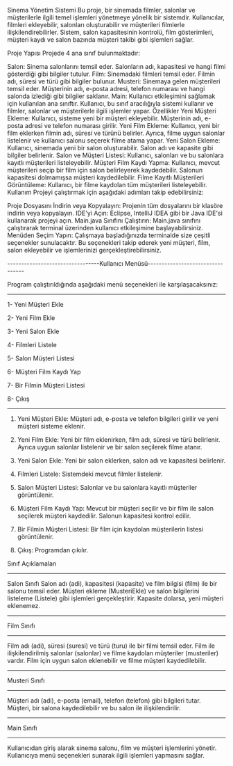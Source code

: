 Sinema Yönetim Sistemi
Bu proje, bir sinemada filmler, salonlar ve müşterilerle ilgili temel işlemleri yönetmeye yönelik bir sistemdir. Kullanıcılar, filmleri ekleyebilir, salonları oluşturabilir ve müşterileri filmlerle ilişkilendirebilirler. Sistem, salon kapasitesinin kontrolü, film gösterimleri, müşteri kaydı ve salon bazında müşteri takibi gibi işlemleri sağlar.

Proje Yapısı
Projede 4 ana sınıf bulunmaktadır:

Salon: Sinema salonlarını temsil eder. Salonların adı, kapasitesi ve hangi filmi gösterdiği gibi bilgiler tutulur.
Film: Sinemadaki filmleri temsil eder. Filmin adı, süresi ve türü gibi bilgiler bulunur.
Musteri: Sinemaya gelen müşterileri temsil eder. Müşterinin adı, e-posta adresi, telefon numarası ve hangi salonda izlediği gibi bilgiler saklanır.
Main: Kullanıcı etkileşimini sağlamak için kullanılan ana sınıftır. Kullanıcı, bu sınıf aracılığıyla sistemi kullanır ve filmler, salonlar ve müşterilerle ilgili işlemler yapar.
Özellikler
Yeni Müşteri Ekleme: Kullanıcı, sisteme yeni bir müşteri ekleyebilir. Müşterinin adı, e-posta adresi ve telefon numarası girilir.
Yeni Film Ekleme: Kullanıcı, yeni bir film eklerken filmin adı, süresi ve türünü belirler. Ayrıca, filme uygun salonlar listelenir ve kullanıcı salonu seçerek filme atama yapar.
Yeni Salon Ekleme: Kullanıcı, sinemada yeni bir salon oluşturabilir. Salon adı ve kapasite gibi bilgiler belirlenir.
Salon ve Müşteri Listesi: Kullanıcı, salonları ve bu salonlara kayıtlı müşterileri listeleyebilir.
Müşteri Film Kaydı Yapma: Kullanıcı, mevcut müşterileri seçip bir film için salon belirleyerek kaydedebilir. Salonun kapasitesi dolmamışsa müşteri kaydedilebilir.
Filme Kayıtlı Müşterileri Görüntüleme: Kullanıcı, bir filme kaydolan tüm müşterileri listeleyebilir.
Kullanım
Projeyi çalıştırmak için aşağıdaki adımları takip edebilirsiniz:

Proje Dosyasını İndirin veya Kopyalayın: Projenin tüm dosyalarını bir klasöre indirin veya kopyalayın.
IDE'yi Açın: Eclipse, IntelliJ IDEA gibi bir Java IDE'si kullanarak projeyi açın.
Main.java Sınıfını Çalıştırın: Main.java sınıfını çalıştırarak terminal üzerinden kullanıcı etkileşimine başlayabilirsiniz.
Menüden Seçim Yapın: Çalışmaya başladığınızda terminalde size çeşitli seçenekler sunulacaktır. Bu seçenekleri takip ederek yeni müşteri, film, salon ekleyebilir ve işlemlerinizi gerçekleştirebilirsiniz.

---------------------------------Kullanıcı Menüsü---------------------------------

Program çalıştırıldığında aşağıdaki menü seçenekleri ile karşılaşacaksınız:

----------------------------------------------------------------------------------

1- Yeni Müşteri Ekle

2- Yeni Film Ekle

3- Yeni Salon Ekle

4- Filmleri Listele

5- Salon Müşteri Listesi

6- Müşteri Film Kaydı Yap

7- Bir Filmin Müşteri Listesi

8- Çıkış

-----------------------------------------------------------------------------------
1. Yeni Müşteri Ekle:
Müşteri adı, e-posta ve telefon bilgileri girilir ve yeni müşteri sisteme eklenir.

2. Yeni Film Ekle:
Yeni bir film eklenirken, film adı, süresi ve türü belirlenir. Ayrıca uygun salonlar listelenir ve bir salon seçilerek filme atanır.

3. Yeni Salon Ekle:
Yeni bir salon eklerken, salon adı ve kapasitesi belirlenir.

4. Filmleri Listele:
Sistemdeki mevcut filmler listelenir.

5. Salon Müşteri Listesi:
Salonlar ve bu salonlara kayıtlı müşteriler görüntülenir.

6. Müşteri Film Kaydı Yap:
Mevcut bir müşteri seçilir ve bir film ile salon seçilerek müşteri kaydedilir. Salonun kapasitesi kontrol edilir.

7. Bir Filmin Müşteri Listesi:
Bir film için kaydolan müşterilerin listesi görüntülenir.

8. Çıkış:
Programdan çıkılır.

Sınıf Açıklamaları

---------------------------------

Salon Sınıfı
Salon adı (adi), kapasitesi (kapasite) ve film bilgisi (film) ile bir salonu temsil eder.
Müşteri ekleme (MusteriEkle) ve salon bilgilerini listeleme (Listele) gibi işlemleri gerçekleştirir.
Kapasite dolarsa, yeni müşteri eklenemez.

---------------------------------
Film Sınıfı

---------------------------------

Film adı (adi), süresi (suresi) ve türü (turu) ile bir filmi temsil eder.
Film ile ilişkilendirilmiş salonlar (salonlar) ve filme kaydolan müşteriler (musteriler) vardır.
Film için uygun salon eklenebilir ve filme müşteri kaydedilebilir.

---------------------------------
Musteri Sınıfı

---------------------------------
Müşteri adı (adi), e-posta (email), telefon (telefon) gibi bilgileri tutar.
Müşteri, bir salona kaydedilebilir ve bu salon ile ilişkilendirilir.

---------------------------------
Main Sınıfı

---------------------------------
Kullanıcıdan giriş alarak sinema salonu, film ve müşteri işlemlerini yönetir.
Kullanıcıya menü seçenekleri sunarak ilgili işlemleri yapmasını sağlar.
